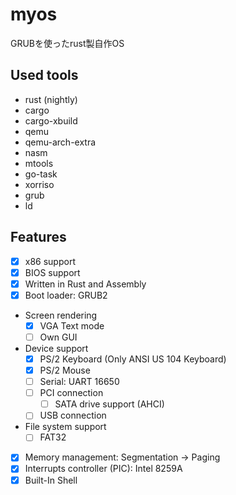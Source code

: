 # myos
GRUBを使ったrust製自作OS
## Used tools
* rust (nightly)
* cargo
* cargo-xbuild
* qemu
* qemu-arch-extra
* nasm
* mtools
* go-task
* xorriso
* grub
* ld

## Features
- [x] x86 support
- [x] BIOS support
- [x] Written in Rust and Assembly
- [x] Boot loader: GRUB2
- Screen rendering
  - [x] VGA Text mode
  - [ ] Own GUI
- Device support
  - [x] PS/2 Keyboard (Only ANSI US 104 Keyboard)
  - [x] PS/2 Mouse
  - [ ] Serial: UART 16650
  - [ ] PCI connection
    - [ ] SATA drive support (AHCI)
  - [ ] USB connection
- File system support
  - [ ] FAT32
- [x] Memory management: Segmentation -> Paging
- [x] Interrupts controller (PIC): Intel 8259A
- [x] Built-In Shell